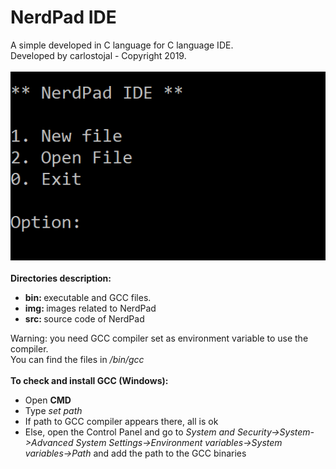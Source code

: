 # NerdPad IDE
A simple developed in C language for C language IDE. <br>
Developed by carlostojal - Copyright 2019.<br><br>
<img src="https://raw.githubusercontent.com/carlostojal/NerdPad/master/img/interface.PNG" alt="NerdPad Logo" /><br><br>
<b>Directories description:</b>
<ul>
  <li><b>bin: </b>executable and GCC files.</li>
  <li><b>img: </b>images related to NerdPad</li>
  <li><b>src: </b>source code of NerdPad</li>
 </ul>
Warning: you need GCC compiler set as environment variable to use the compiler.<br>
You can find the files in <i>/bin/gcc</i><br><br>
<b>To check and install GCC (Windows):</b><br>
<ul>
  <li>Open <b>CMD</b></li>
  <li>Type <i>set path</i></li>
  <li>If path to GCC compiler appears there, all is ok</li>
  <li>Else, open the Control Panel and go to <i>System and Security->System->Advanced System Settings->Environment variables->System variables->Path</i> and add the path to the GCC binaries
